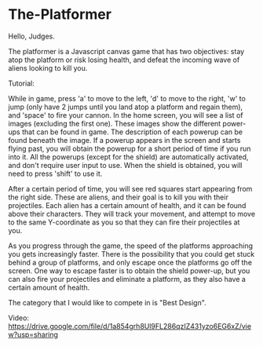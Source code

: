 # The-Platformer

Hello, Judges.

The platformer is a Javascript canvas game that has two objectives: stay atop the platform or risk losing health, and defeat the incoming wave of aliens looking to kill you.

Tutorial:

While in game, press 'a' to move to the left, 'd' to move to the right, 'w' to jump (only have 2 jumps until you land atop a platform and regain them), and 'space' to fire your cannon. In the home screen, you will see a list of images (excluding the first one). These images show the different power-ups that can be found in game. The description of each powerup can be found beneath the image. If a powerup appears in the screen and starts flying past, you will obtain the powerup for a short period of time if you run into it. All the powerups (except for the shield) are automatically activated, and don't require user input to use. When the shield is obtained, you will need to press 'shift' to use it.

After a certain period of time, you will see red squares start appearing from the right side. These are aliens, and their goal is to kill you with their projectiles. Each alien has a certain amount of health, and it can be found above their characters. They will track your movement, and attempt to move to the same Y-coordinate as you so that they can fire their projectiles at you. 

As you progress through the game, the speed of the platforms approaching you gets increasingly faster. There is the possibility that you could get stuck behind a group of platforms, and only escape once the platforms go off the screen. One way to escape faster is to obtain the shield power-up, but you can also fire your projectiles and eliminate a platform, as they also have a certain amount of health.

The category that I would like to compete in is "Best Design".

Video: https://drive.google.com/file/d/1a854grh8Ul9FL286qzIZ431yzo6EG6xZ/view?usp=sharing
